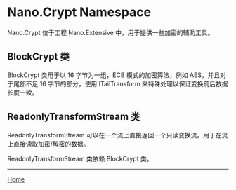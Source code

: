 # Nano.Crypt Namespace

Nano.Crypt 位于工程 Nano.Extensive 中，用于提供一些加密的辅助工具。

## BlockCrypt 类
BlockCrypt 类用于以 16 字节为一组，ECB 模式的加密算法，例如 AES。并且对于尾部不足 16 字节的部分，使用 ITailTransform 来特殊处理以保证变换前后数据长度一致。

## ReadonlyTransformStream 类
ReadonlyTransformStream 可以在一个流上直接返回一个只读变换流。用于在流上直接读取加密/解密的数据。

ReadonlyTransformStream 类依赖 BlockCrypt 类。

---
[Home](../index)
